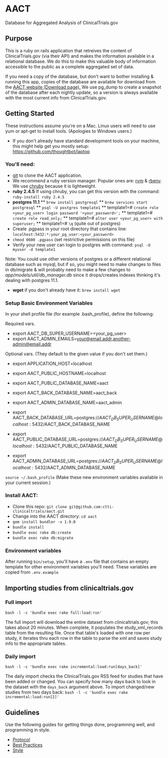 # AACT
Database for Aggregated Analysis of ClinicalTrials.gov

## Purpose

This is a ruby on rails application that retreives the content of ClinicalTrials.gov (via their API) and makes the information available in a relational database.  We do this to make this valuable body of information accessible to the public as a complete aggregated set of data.

If you need a copy of the database, but don't want to bother installing & running this app, copies of the database are available for download from the <a href='https://aact.ctti-clinicaltrials.org/snapshots' target='_blank'>AACT website (Download page).</a> We use pg_dump to create a snapshot of the database after each nightly update, so a version is always available with the most current info from ClinicalTrials.gov.

## Getting Started

These instructions assume you're on a Mac. Linux users will need to use yum or apt-get to install tools. (Apologies to Windows users.)

* If you don't already have standard development tools on your machine, this might help get you mostly setup: https://github.com/thoughtbot/laptop

### You'll need:

*  <a href='https://git-scm.com/book/en/v2/Getting-Started-Installing-Git' target='_blank'>git</a> to clone the AACT application.
*  We recommend a ruby version manager. Popular ones are: <a href='http://rvm.io/' target='_blank'>rvm</a> & <a href='https://github.com/rbenv/rbenv' target='_blank'>rbenv</a>. We use <a href='https://github.com/postmodern/chruby' target='_blank'>chruby</a> because it is lightweight.
*  **ruby 2.4.5**  If using chruby, you can get this version with the command: `ruby-install ruby 2.4.5`
*  **postgres 11.1** 
**  `brew install postgresql`
**  `brew services start postgresql`
**  `psql -U postgres template1`
**  template1=# `create role <your_pg_user> login password '<your_password>';`
**  template1=# `create role read_only;`
**  template1=# `alter user <your_pg_user> with superuser;`
**  template1=# `\q`  (quite out of postgres)
*  Create .pgpass in your root directory that contains line: `localhost:5432:*:your_pg_user:<your_password>`
*  `chmod 0600 .pgpass`  (set restrictive permissions on this file)
*  Verify your new user can login to postgres with command: `psql -U myuser -d template1`  

Note:  You could use other versions of postgres or a different relational database such as mysql, but if so, you might need to make changes to files in db/migrate & will probably need to make a few changes to *app/models/util/db_manager.db* since it drops/creates indexes thinking it's dealing with postgres 11.1.
*  **wget** if you don't already have it: `brew install wget`

### Setup Basic Environment Variables

In your shell profile file (for example .bash_profile), define the following:

Required vars.
* export AACT_DB_SUPER_USERNAME=<your_pg_user>
* export AACT_ADMIN_EMAILS=your@email.addr,another-admin@email.addr

Optional vars.  (They default to the given value if you don't set them.)
* export APPLICATION_HOST=localhost
* export AACT_PUBLIC_HOSTNAME=localhost
* export AACT_PUBLIC_DATABASE_NAME=aact
* export AACT_BACK_DATABASE_NAME=aact_back
* export AACT_ADMIN_DATABASE_NAME=aact_admin


* export AACT_BACK_DATABASE_URL=postgres://$AACT_DB_SUPER_USERNAME@localhost:5432/$AACT_BACK_DATABASE_NAME
* export AACT_PUBLIC_DATABASE_URL=postgres://$AACT_DB_SUPER_USERNAME@localhost:5432/$AACT_PUBLIC_DATABASE_NAME
* export AACT_ADMIN_DATABASE_URL=postgres://$AACT_DB_SUPER_USERNAME@localhost:5432/$AACT_ADMIN_DATABASE_NAME

`source ~/.bash_profile` (Make these new environment variables available in your current session.)

### Install AACT:

*  Clone this repo: `git clone git@github.com:ctti-clinicaltrials/aact.git`
*  Change into the AACT directory: `cd aact`
*  `gem install bundler -v 1.9.0`
*  `bundle install`
*  `bundle exec rake db:create`
*  `bundle exec rake db:migrate`


### Environment variables

After running `bin/setup`, you'll have a `.env` file that contains an empty template for other environment variables you'll need. These variables are copied from `.env.example`

## Importing studies from clinicaltrials.gov

### Full import

`bash -l -c 'bundle exec rake full:load:run'`

The full import will download the entire dataset from clinicaltrials.gov; this takes about 20 minutes. When complete, it populates the study_xml_records table from the resulting file. Once that table's loaded with one row per study, it iterates thru each row in the table to parse the xml and saves study info to the appropriate tables.

### Daily import

`bash -l -c 'bundle exec rake incremental:load:run[days_back]'`

The daily import checks the ClinicalTrials.gov RSS feed for studies that have been added or changed. You can specify how many days back to look in the dataset with the `days_back` argument above. To import changed/new studies from two days back: `bash -l -c 'bundle exec rake incremental:load:run[2]'`

## Guidelines

Use the following guides for getting things done, programming well, and
programming in style.

* [Protocol](http://github.com/thoughtbot/guides/blob/master/protocol)
* [Best Practices](http://github.com/thoughtbot/guides/blob/master/best-practices)
* [Style](http://github.com/thoughtbot/guides/blob/master/style)

